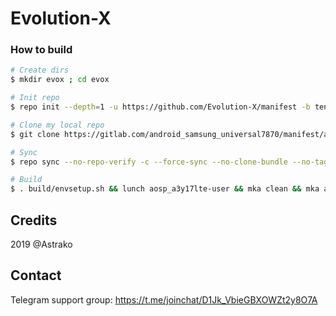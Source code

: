 # Evolution-X

### How to build ###

```bash
# Create dirs
$ mkdir evox ; cd evox

# Init repo
$ repo init --depth=1 -u https://github.com/Evolution-X/manifest -b ten

# Clone my local repo
$ git clone https://gitlab.com/android_samsung_universal7870/manifest/android_manifest_samsung_a3y17lte.git -b evox .repo/local_manifests

# Sync
$ repo sync --no-repo-verify -c --force-sync --no-clone-bundle --no-tags --optimized-fetch --prune -j`nproc`

# Build
$ . build/envsetup.sh && lunch aosp_a3y17lte-user && mka clean && mka api-stubs-docs && mka hiddenapi-lists-docs && mka system-api-stubs-docs && mka test-api-stubs-docs && mka bacon -j`nproc`
```

## Credits
2019 @Astrako

## Contact
Telegram support group: https://t.me/joinchat/D1Jk_VbieGBXOWZt2y8O7A
